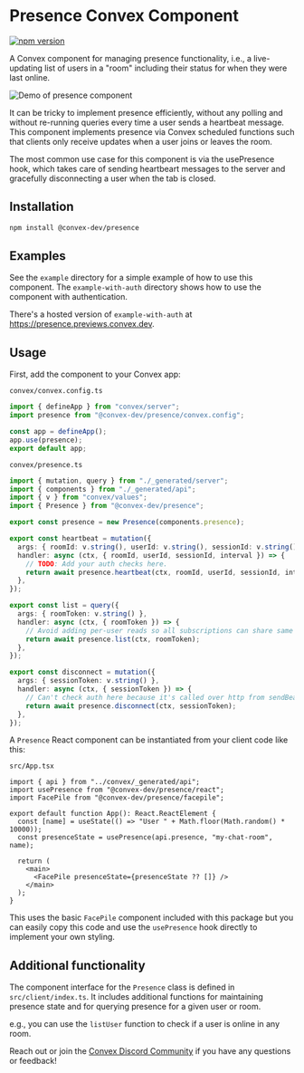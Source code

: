 # Presence Convex Component

[![npm version](https://badge.fury.io/js/@convex-dev%2Fpresence.svg)](https://badge.fury.io/js/@convex-dev%2Fpresence)

A Convex component for managing presence functionality, i.e., a live-updating
list of users in a "room" including their status for when they were last online.

![Demo of presence component](https://raw.githubusercontent.com/get-convex/presence/main/presence.gif)

It can be tricky to implement presence efficiently, without any polling and
without re-running queries every time a user sends a heartbeat message. This
component implements presence via Convex scheduled functions such that clients
only receive updates when a user joins or leaves the room.

The most common use case for this component is via the usePresence hook, which
takes care of sending heartbeart messages to the server and gracefully
disconnecting a user when the tab is closed.

## Installation

```bash
npm install @convex-dev/presence
```

## Examples

See the `example` directory for a simple example of how to use this component. The `example-with-auth` directory shows how to use the component with authentication.

There's a hosted version of `example-with-auth` at https://presence.previews.convex.dev.

## Usage

First, add the component to your Convex app:

`convex/convex.config.ts`

```ts
import { defineApp } from "convex/server";
import presence from "@convex-dev/presence/convex.config";

const app = defineApp();
app.use(presence);
export default app;
```

`convex/presence.ts`

```ts
import { mutation, query } from "./_generated/server";
import { components } from "./_generated/api";
import { v } from "convex/values";
import { Presence } from "@convex-dev/presence";

export const presence = new Presence(components.presence);

export const heartbeat = mutation({
  args: { roomId: v.string(), userId: v.string(), sessionId: v.string(), interval: v.number() },
  handler: async (ctx, { roomId, userId, sessionId, interval }) => {
    // TODO: Add your auth checks here.
    return await presence.heartbeat(ctx, roomId, userId, sessionId, interval);
  },
});

export const list = query({
  args: { roomToken: v.string() },
  handler: async (ctx, { roomToken }) => {
    // Avoid adding per-user reads so all subscriptions can share same cache.
    return await presence.list(ctx, roomToken);
  },
});

export const disconnect = mutation({
  args: { sessionToken: v.string() },
  handler: async (ctx, { sessionToken }) => {
    // Can't check auth here because it's called over http from sendBeacon.
    return await presence.disconnect(ctx, sessionToken);
  },
});
```

A `Presence` React component can be instantiated from your client code like this:

`src/App.tsx`

```tsx
import { api } from "../convex/_generated/api";
import usePresence from "@convex-dev/presence/react";
import FacePile from "@convex-dev/presence/facepile";

export default function App(): React.ReactElement {
  const [name] = useState(() => "User " + Math.floor(Math.random() * 10000));
  const presenceState = usePresence(api.presence, "my-chat-room", name);

  return (
    <main>
      <FacePile presenceState={presenceState ?? []} />
    </main>
  );
}
```

This uses the basic `FacePile` component included with this package but you can
easily copy this code and use the `usePresence` hook directly to implement your
own styling.

## Additional functionality

The component interface for the `Presence` class is defined in
`src/client/index.ts`. It includes additional functions for maintaining presence
state and for querying presence for a given user or room.

e.g., you can use the `listUser` function to check if a user is online in any room.

Reach out or join the [Convex Discord Community](https://convex.dev/community) if you have any questions or feedback!
